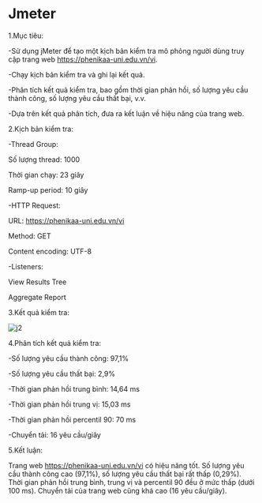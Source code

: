 # Jmeter

1.Mục tiêu:

-Sử dụng jMeter để tạo một kịch bản kiểm tra mô phỏng người dùng truy cập trang web https://phenikaa-uni.edu.vn/vi.

-Chạy kịch bản kiểm tra và ghi lại kết quả.

-Phân tích kết quả kiểm tra, bao gồm thời gian phản hồi, số lượng yêu cầu thành công, số lượng yêu cầu thất bại, v.v.

-Dựa trên kết quả phân tích, đưa ra kết luận về hiệu năng của trang web.

2.Kịch bản kiểm tra:

-Thread Group:

Số lượng thread: 1000

Thời gian chạy: 23 giây

Ramp-up period: 10 giây

-HTTP Request:

URL: https://phenikaa-uni.edu.vn/vi

Method: GET

Content encoding: UTF-8

-Listeners:

View Results Tree

Aggregate Report

3.Kết quả kiểm tra:

![j2](https://github.com/duong308/Jmeter/assets/96821677/b126d0cc-1bdd-439a-a14f-5baca9688b13)

4.Phân tích kết quả kiểm tra:

-Số lượng yêu cầu thành công: 97,1%

-Số lượng yêu cầu thất bại: 2,9%

-Thời gian phản hồi trung bình: 14,64 ms

-Thời gian phản hồi trung vị: 15,03 ms

-Thời gian phản hồi percentil 90: 70 ms

-Chuyển tải: 16 yêu cầu/giây

5.Kết luận:

Trang web https://phenikaa-uni.edu.vn/vi có hiệu năng tốt. Số lượng yêu cầu thành công cao (97,1%), số lượng yêu cầu thất bại rất thấp (0,29%). Thời gian phản hồi trung bình, trung vị và percentil 90 đều ở mức thấp (dưới 100 ms). Chuyển tải của trang web cũng khá cao (16 yêu cầu/giây).


